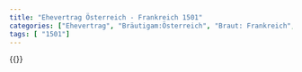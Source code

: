 ```yaml
---
title: "Ehevertrag Österreich - Frankreich 1501"
categories: ["Ehevertrag", "Bräutigam:Österreich", "Braut: Frankreich", "Eheschließung vollzogen?:Nein", "verschiedenkonfessionelle Ehe?:Nein", "Dynastie Bräutigam:Habsburg (Spanien)", "Akteur Bräutigam:Habsburg (Österreich)", "Akteur Braut:Valois", "Textbezug?:nein", "Ständisch?:ja", "Ratifikation?:ja", "Sonstiges?:ja", "Bräutigam:Österreich", "Braut: Frankreich"]
tags: [ "1501"]
---
```

<!--more-->
{{<v105>}}